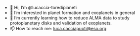 - 👋 Hi, I’m @lucaccia-toredipianeti
- 👀 I’m interested in planet formation and exoplanets in general
- 🌱 I’m currently learning how to reduce ALMA data to study protoplanetary disks and validation of exoplanets.
- 📫 How to reach me: luca.cacciapuoti@eso.org
